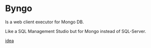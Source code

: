 # Byngo

Is a web client executor for Mongo DB.

Like a SQL Management Studio but for Mongo instead of SQL-Server.


[idea](./docs/IDEA.png)